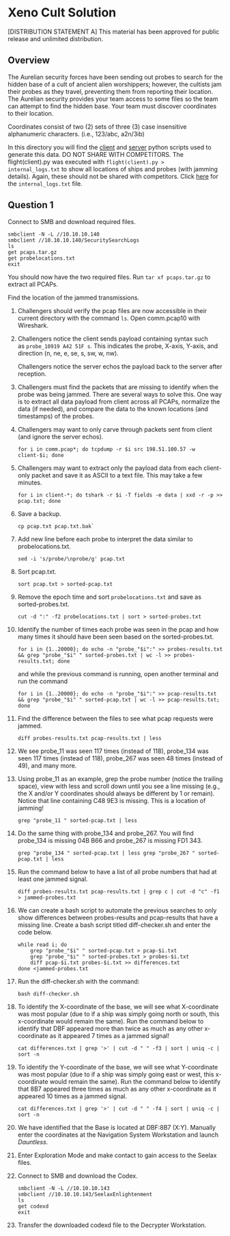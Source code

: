 # Xeno Cult Solution

[DISTRIBUTION STATEMENT A] This material has been approved for public release and unlimited distribution.

## Overview

The Aurelian security forces have been sending out probes to search for the hidden base of a cult of ancient alien worshippers; however, the cultists jam their probes as they travel, preventing them from reporting their location. The Aurelian security provides your team access to some files so the team can attempt to find the hidden base. Your team must discover coordinates to their location.

Coordinates consist of two (2) sets of three (3) case insensitive alphanumeric characters. (i.e., 123/abc, a2n/3ib)

In this directory you will find the [client](https://github.com/cisagov/prescup-challenges/blob/main/pc4/team/round3b-xeno-cult/solution/flight(client).py) and [server](https://github.com/cisagov/prescup-challenges/blob/main/pc4/team/round3b-xeno-cult/solution/multiconn-(server).py) python scripts used to generate this data. DO NOT SHARE WITH COMPETITORS. The flight(client).py was executed with `flight(client).py > internal_logs.txt` to show all locations of ships and probes (with jamming details). Again, these should not be shared with competitors. Click [here](https://github.com/cisagov/prescup-challenges/blob/main/pc4/team/round3b-xeno-cult/solution/internal_logs.txt) for the `internal_logs.txt` file.

## Question 1

Connect to SMB and download required files.

```
smbclient -N -L //10.10.10.140
smbclient //10.10.10.140/SecuritySearchLogs
ls
get pcaps.tar.gz
get probelocations.txt
exit
```

You should now have the two required files. Run `tar xf pcaps.tar.gz` to extract all PCAPs.

Find the location of the jammed transmissions.

1. Challengers should verify the pcap files are now accessible in their current directory with the command `ls`. Open comm.pcap10 with Wireshark.

2. Challengers notice the client sends payload containing syntax such as `probe_10919 A42 51F s`. This indicates the probe, X-axis, Y-axis, and direction (n, ne, e, se, s, sw, w, nw).

    Challengers notice the server echos the payload back to the server after reception.

3. Challengers must find the packets that are missing to identify when the probe was being jammed. There are several ways to solve this. One way is to extract all data payload from client across all PCAPs, normalize the data (if needed), and compare the data to the known locations (and timestamps) of the probes.

4. Challengers may want to only carve through packets sent from client (and ignore the server echos).

    ```
    for i in comm.pcap*; do tcpdump -r $i src 198.51.100.57 -w client-$i; done
    ```

5. Challengers may want to extract only the payload data from each client-only packet and save it as ASCII to a text file. This may take a few minutes.

    ```
    for i in client-*; do tshark -r $i -T fields -e data | xxd -r -p >> pcap.txt; done
    ```

6. Save a backup.

    ```
    cp pcap.txt pcap.txt.bak`
    ```

7. Add new line before each probe to interpret the data similar to probelocations.txt.

    ```
    sed -i 's/probe/\nprobe/g' pcap.txt
    ```

8. Sort pcap.txt.

    ```
    sort pcap.txt > sorted-pcap.txt
    ```

9. Remove the epoch time and sort `probelocations.txt` and save as sorted-probes.txt.

    ```
    cut -d ":" -f2 probelocations.txt | sort > sorted-probes.txt
    ```

10. Identify the number of times each probe was seen in the pcap and how many times it should have been seen based on the sorted-probes.txt.

    ```
    for i in {1..20000}; do echo -n "probe_"$i":" >> probes-results.txt && grep "probe_"$i" " sorted-probes.txt | wc -l >> probes-results.txt; done
    ```

    and while the previous command is running, open another terminal and run the command

    ```
    for i in {1..20000}; do echo -n "probe_"$i":" >> pcap-results.txt && grep "probe_"$i" " sorted-pcap.txt | wc -l >> pcap-results.txt; done
    ```

11. Find the difference between the files to see what pcap requests were jammed.

    ```
    diff probes-results.txt pcap-results.txt | less
    ```

12. We see probe_11 was seen 117 times (instead of 118), probe_134 was seen 117 times (instead of 118), probe_267 was seen 48 times (instead of 49), and many more.

13. Using probe_11 as an example, grep the probe number (notice the trailing space), view with less and scroll down until you see a line missing (e.g., the X and/or Y coordinates should always be different by 1 or remain). Notice that line containing C48 9E3 is missing. This is a location of jamming!

    ```
    grep "probe_11 " sorted-pcap.txt | less
    ```

14. Do the same thing with probe_134 and probe_267. You will find probe_134 is missing 04B B66 and probe_267 is missing FD1 343.

    ```
    grep "probe_134 " sorted-pcap.txt | less grep "probe_267 " sorted-pcap.txt | less
    ```

15. Run the command below to have a list of all probe numbers that had at least one jammed signal.

    ```
    diff probes-results.txt pcap-results.txt | grep c | cut -d "c" -f1 > jammed-probes.txt
    ```

16. We can create a bash script to automate the previous searches to only show differences between probes-results and pcap-results that have a missing line. Create a bash script titled diff-checker.sh and enter the code below.

    ```
    while read i; do
        grep "probe_"$i" " sorted-pcap.txt > pcap-$i.txt
        grep "probe_"$i" " sorted-probes.txt > probes-$i.txt
        diff pcap-$i.txt probes-$i.txt >> differences.txt
    done <jammed-probes.txt
    ```

17. Run the diff-checker.sh with the command:

    ```
    bash diff-checker.sh
    ```

18. To identify the X-coordinate of the base, we will see what X-coordinate was most popular (due to if a ship was simply going north or south, this x-coordinate would remain the same). Run the command below to identify that DBF appeared more than twice as much as any other x-coordinate as it appeared 7 times as a jammed signal!

    ```
    cat differences.txt | grep '>' | cut -d " " -f3 | sort | uniq -c | sort -n
    ```

19. To identify the Y-coordinate of the base, we will see what Y-coordinate was most popular (due to if a ship was simply going east or west, this x-coordinate would remain the same). Run the command below to identify that 8B7 appeared three times as much as any other x-coordinate as it appeared 10 times as a jammed signal.

    ```
    cat differences.txt | grep '>' | cut -d " " -f4 | sort | uniq -c | sort -n
    ```

20. We have identified that the Base is located at DBF:8B7 (X:Y). Manually enter the coordinates at the Navigation System Workstation and launch *Dauntless*.
21. Enter Exploration Mode and make contact to gain access to the Seelax files.
22. Connect to SMB and download the Codex.
    
    ```
    smbclient -N -L //10.10.10.143
    smbclient //10.10.10.143/SeelaxEnlightenment
    ls
    get codexd
    exit
    ```

23. Transfer the downloaded codexd file to the Decrypter Workstation.